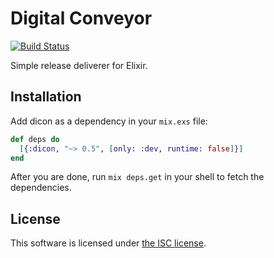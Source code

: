 # Digital Conveyor

[![Build Status](https://travis-ci.org/lexmag/dicon.svg?branch=master "Build Status")](https://travis-ci.org/lexmag/dicon)

Simple release deliverer for Elixir.

## Installation

Add dicon as a dependency in your `mix.exs` file:

```elixir
def deps do
  [{:dicon, "~> 0.5", [only: :dev, runtime: false]}]
end
```

After you are done, run `mix deps.get` in your shell to fetch the dependencies.

## License

This software is licensed under [the ISC license](LICENSE).
